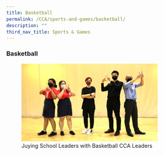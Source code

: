 ```yaml
---
title: Basketball
permalink: /CCA/sports-and-games/basketball/
description: ""
third_nav_title: Sports & Games
---
```

### **Basketball**

<figure>
<img src="/images/hiphop%201.jpg" 
     style="width:85%">
<figcaption>  Juying School Leaders with Basketball CCA Leaders
 </figcaption>
</figure>